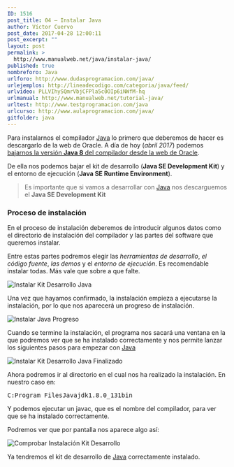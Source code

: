 ```yaml
---
ID: 1516
post_title: 04 – Instalar Java
author: Víctor Cuervo
post_date: 2017-04-28 12:00:11
post_excerpt: ""
layout: post
permalink: >
  http://www.manualweb.net/java/instalar-java/
published: true
nombreforo: Java
urlforo: http://www.dudasprogramacion.com/java/
urlejemplos: http://lineadecodigo.com/categoria/java/feed/
urlvideo: PLLVIhySQmrVbjCFPla5c0OIp6iNWfM-hq
urlmanual: http://www.manualweb.net/tutorial-java/
urltest: http://www.testprogramacion.com/java
urlcurso: http://www.aulaprogramacion.com/java/
gitfolder: java
---
```

Para instalarnos el compilador [Java][1] lo primero que deberemos de hacer es descargarlo de la web de Oracle. A día de hoy (*abril 2017*) podemos [bajarnos la versión **Java 8** del compilador desde la web de Oracle][2].

De ella nos podemos bajar el kit de desarrollo (**Java SE Development Kit**) y el entorno de ejecución (**Java SE Runtime Environment**).

> Es importante que si vamos a desarrollar con [Java][1] nos descarguemos el **Java SE Development Kit**

### Proceso de instalación

En el proceso de instalación deberemos de introducir algunos datos como el directorio de instalación del compilador y las partes del software que queremos instalar.

Entre estas partes podremos elegir las *herramientas de desarrollo*, *el código fuente*, *las demos* y el *entorno de ejecución*. Es recomendable instalar todas. Más vale que sobre a que falte.

<img src="https://github.com/manualweb/manualweb/raw/master/java/images/java-install.png" alt="Instalar Kit Desarrollo Java" class="img-responsive" />

Una vez que hayamos confirmado, la instalación empieza a ejecutarse la instalación, por lo que nos aparecerá un progreso de instalación.

<img src="https://github.com/manualweb/manualweb/raw/master/java/images/java-install-progress.png" alt="Instalar Java Progreso" class="img-responsive" />

Cuando se termine la instalación, el programa nos sacará una ventana en la que podremos ver que se ha instalado correctamente y nos permite lanzar los siguientes pasos para empezar con [Java][1]

<img src="https://github.com/manualweb/manualweb/raw/master/java/images/java-install-finish.png" alt="Instalar Kit Desarrollo Java Finalizado" class="img-responsive" />

Ahora podremos ir al directorio en el cual nos ha realizado la instalación. En nuestro caso en:

<samp>C:Program FilesJavajdk1.8.0_131bin</samp>

Y podemos ejecutar un javac, que es el nombre del compilador, para ver que se ha instalado correctamente.

Podremos ver que por pantalla nos aparece algo así:

<img src="https://github.com/manualweb/manualweb/raw/master/java/images/java-install-check.png" alt="Comprobar Instalación Kit Desarrollo" class="img-responsive" />

Ya tendremos el kit de desarrollo de [Java][1] correctamente instalado.

 [1]: http://www.manualweb.net/tutorial-java/
 [2]: https://java.com/en/download/ "Descargar Compilador Java"
